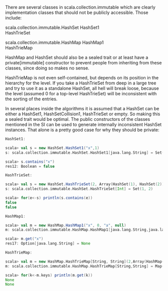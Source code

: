 There are several classes in scala.collection.immutable which are clearly implementation classes that should not be publicly accessible. Those include:

scala.collection.immutable.HashSet
  HashSet1  
  HashTrieSet

scala.collection.immutable.HashMap
  HashMap1  
  HashTrieMap

HashMap and HashSet should also be a sealed trait or at least have a private[immutable] constructor to prevent people from inheriting from these classes, since doing so makes no sense.

HashTrieMap is not even self-contained, but depends on its position in the hierarchy for the level. If you take a HashTrieSet from deep in a large tree and try to use it as a standalone HashSet, all hell will break loose, because the level (assumed 0 for a top-level HashTrieSet) will be inconsistent with the sorting of the entries.

In several places inside the algorithms it is assumed that a HashSet can be either a HashSet1, HashSetCollision1, HashTrieSet or empty. So making this a sealed trait would be optimal.
The public constructors of the classes mentioned in the SI can be used to generate internally inconsistent HashSet instances. That alone is a pretty good case for why they should be private:

```scala
HashSet1:

scala> val s = new HashSet.HashSet1("x",1)
s: scala.collection.immutable.HashSet.HashSet1[java.lang.String] = Set(x)

scala> s.contains("x")
res12: Boolean = false

HashTrieSet:

scala> val s = new HashSet.HashTrieSet(2, Array(HashSet(1), HashSet(2)), 2)
s: scala.collection.immutable.HashSet.HashTrieSet[Int] = Set(1, 2)

scala> for(e<-s) println(s.contains(e))
false
false

HashMap1:

scala> val m = new HashMap.HashMap1("x", 0, "a", null)
m: scala.collection.immutable.HashMap.HashMap1[java.lang.String,java.lang.String] = Map(x -> a)

scala> m.get("x")
res17: Option[java.lang.String] = None

HashTrieMap:

scala> val m = new HashMap.HashTrieMap[String, String](2,Array(HashMap("a"->"b"), HashMap("c"->"d")),2)
m: scala.collection.immutable.HashMap.HashTrieMap[String,String] = Map(a -> b, c -> d)

scala> for(k<-m.keys) println(m.get(k))
None
None
```

